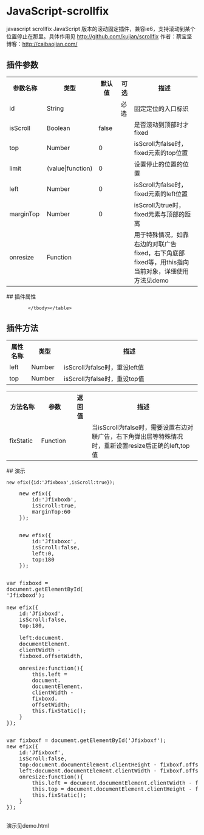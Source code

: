 # JavaScript-scrollfix
javascript scrollfix
JavaScript 版本的滚动固定插件，兼容ie6，支持滚动到某个位置停止在那里。具体作用见 http://github.com/kujian/scrollfix 
作者：蔡宝坚 
博客：http://caibaojian.com/
## 插件参数
<table class="pars">
                <tbody><tr>
                  <th width="115">参数名称</th>
                  <th width="120">类型</th>
                    <th width="101">默认值</th>
                    <th width="52">可选</th>
                    <th width="1199">描述</th>
                </tr>
                <tr class="even">
                  <td><span role="presentation">id</span></td>
                  <td>String</td>
                  <td></td>
                  <td>必选</td>
                  <td>固定定位的入口标识</td>
                </tr>
                <tr>
                  <td><span role="presentation">isScroll</span></td>
                  <td>Boolean</td>
                  <td>false</td>
                  <td>&nbsp;</td>
                  <td>是否滚动到顶部时才fixed</td>
                </tr>
                <tr class="even">
                  <td><span role="presentation">top</span></td>
                  <td>Number</td>
                  <td>0</td>
                  <td></td>
                  <td>isScroll为false时，fixed元素的top位置</td>
                </tr>
                <tr class="even">
                  <td><span role="presentation">limit</span></td>
                  <td>(value|function)</td>
                  <td>0</td>
                  <td></td>
                  <td>设置停止的位置的位置</td>
                </tr>
                <tr>
                  <td><span role="presentation">left</span></td>
                  <td>Number</td>
                  <td>0</td>
                  <td></td>
                  <td>isScroll为false时，fixed元素的left位置</td>
                </tr>  
                <tr class="even">
                  <td><span role="presentation">marginTop</span></td>
                  <td>Number</td>
                  <td>0</td>
                  <td></td>
                  <td>isScroll为true时，fixed元素与顶部的距离</td>
                </tr>
                <tr>
                  <td><span role="presentation">onresize</span></td>
                  <td>Function</td>
                  <td>&nbsp;</td>
                  <td>&nbsp;</td>
                  <td>用于特殊情况，如靠右边的对联广告fixed，右下角底部fixed等，用this指向当前对象，详细使用方法见demo</td>
                </tr>
            </tbody></table>
## 插件属性
<table class="pars">
            <tbody><tr>
              <th width="99">属性名称</th>
              <th width="100">类型</th>
                <th width="1304">描述</th>
            </tr>
            <tr class="even">
                <td><span role="presentation">left</span></td>
                  <td>Number</td>
                  <td>isScroll为false时，重设left值</td>
              </tr>
              <tr>
                <td><span role="presentation">top</span></td>
                  <td>Number</td>
                  <td>isScroll为false时，重设top值</td>
            </tr>

            </tbody></table>
## 插件方法
<table class="pars">
            <tbody><tr>
              <th width="99">方法名称</th>
              <th width="98">参数</th>
              <th width="100">返回值</th>
                <th width="1304">描述</th>
            </tr>
            <tr class="even"><td><span role="presentation">fixStatic</span></td>
                  <td>Function</td>
                  <td></td>
                  <td>当isScroll为false时，需要设置右边对联广告，右下角弹出层等特殊情况时，重新设置resize后正确的left,top值</td>
            </tr></tbody></table>
## 演示
<pre><code>new efix({id:'Jfixboxa',isScroll:true});</code></pre>

<pre>
    new efix({
        id:'Jfixboxb',
        isScroll:true,
        marginTop:60
    });
                    </pre>

<pre>
    new efix({
        id:'Jfixboxc',
        isScroll:false,
        left:0,
        top:180
    });
        </pre>

 <pre>
var fixboxd = 
document.getElementById(
'Jfixboxd');

new efix({
    id:'Jfixboxd',
    isScroll:false,
    top:180,

    left:document.
    documentElement.
    clientWidth - 
    fixboxd.offsetWidth,

    onresize:function(){
        this.left = 
        document.
        documentElement.
        clientWidth - 
        fixboxd.
        offsetWidth;
        this.fixStatic();
    }
});
        </pre>

<pre>
var fixboxf = document.getElementById('Jfixboxf');
new efix({
    id:'Jfixboxf',
    isScroll:false,
    top:document.documentElement.clientHeight - fixboxf.offsetHeight,
    left:document.documentElement.clientWidth - fixboxf.offsetWidth,
    onresize:function(){
        this.left = document.documentElement.clientWidth - fixboxf.offsetWidth;
        this.top = document.documentElement.clientHeight - fixboxf.offsetHeight;
        this.fixStatic();
    }
});
        </pre>

演示见demo.html
